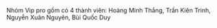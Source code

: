 Nhóm Vip pro gồm có 4 thành viên: Hoàng Minh Thắng, Trần Kiên Trinh, Nguyễn Xuân Nguyên, Bùi Quốc Duy

